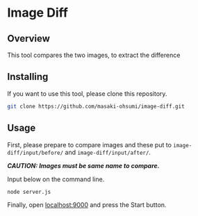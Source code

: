 # Image Diff

## Overview

This tool compares the two images, to extract the difference

## Installing

If you want to use this tool, please clone this repository.

```bash
git clone https://github.com/masaki-ohsumi/image-diff.git
```

## Usage

First, please prepare to compare images and these put to `image-diff/input/before/` and `image-diff/input/after/`.

***CAUTION: Images must be same name to compare.***

Input below on the command line.

```bash
node server.js
```

Finally, open [localhost:9000](http://localhost:9000/) and press the Start button.